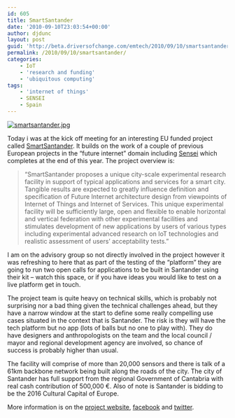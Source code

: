 ```yaml
---
id: 605
title: SmartSantander
date: '2010-09-10T23:03:54+00:00'
author: djdunc
layout: post
guid: 'http://beta.driversofchange.com/emtech/2010/09/10/smartsantander/'
permalink: /2010/09/10/smartsantander/
categories:
    - IoT
    - 'research and funding'
    - 'ubiquitous computing'
tags:
    - 'internet of things'
    - SENSEI
    - Spain
---
```


<span class="mt-enclosure mt-enclosure-image">[![smartsantander.jpg](https://i0.wp.com/www.driversofchange.com/wp-content/uploads/mt-old/emtech/images/smartsantander.jpg?resize=500%2C145)](http://www.smartsantander.eu/)</span>

Today i was at the kick off meeting for an interesting EU funded project called [SmartSantander](http://www.smartsantander.eu/). It builds on the work of a couple of previous European projects in the “future internet” domain including [Sensei](http://blogs.driversofchange.com/emtech/2009/10/sensei-breathes.html) which completes at the end of this year. The project overview is:

> “SmartSantander proposes a unique city-scale experimental research facility in support of typical applications and services for a smart city. Tangible results are expected to greatly influence definition and specification of Future Internet architecture design from viewpoints of Internet of Things and Internet of Services. This unique experimental facility will be sufficiently large, open and flexible to enable horizontal and vertical federation with other experimental facilities and stimulates development of new applications by users of various types including experimental advanced research on IoT technologies and realistic assessment of users’ acceptability tests.”

I am on the advisory group so not directly involved in the project however it was refreshing to here that as part of the testing of the “platform” they are going to run two open calls for applications to be built in Santander using their kit – watch this space, or if you have ideas you would like to test on a live platform get in touch.

The project team is quite heavy on technical skills, which is probably not surprising nor a bad thing given the technical challenges ahead, but they have a narrow window at the start to define some really compelling use cases situated in the context that is Santander. The risk is they will have the tech platform but no app (lots of balls but no one to play with). They do have designers and anthropologists on the team and the local council / mayor and regional development agency are involved, so chance of success is probably higher than usual.

The facility will comprise of more than 20,000 sensors and there is talk of a 61km backbone network being built along the roads of the city. The city of Santander has full support from the regional Government of Cantabria with real cash contribution of 500,000 €. Also of note is Santander is bidding to be the 2016 Cultural Capital of Europe.

More information is on the [project website](http://www.smartsantander.eu/), [facebook](http://www.facebook.com/profile.php?id=100001305465195) and [twitter](https://twitter.com/Smart_Santander/).